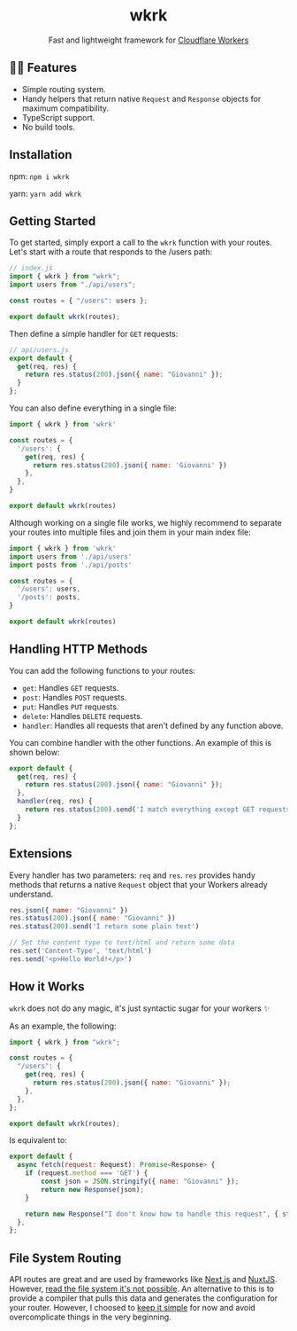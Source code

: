<h1 align="center">wkrk</h1>
<p align="center">
    Fast and lightweight framework for <a target='_blank' rel='noopener noreferrer' href='https://developers.cloudflare.com/workers/'>Cloudflare Workers</a>
</p>

## 👩‍🚒 Features
* Simple routing system.
* Handy helpers that return native `Request` and `Response` objects for maximum compatibility.
* TypeScript support.
* No build tools.

## Installation

npm:
`npm i wkrk`

yarn:
`yarn add wkrk`

## Getting Started

To get started, simply export a call to the `wkrk` function with your routes. Let's start with a route that responds to the /users path:

```js
// index.js
import { wkrk } from "wkrk";
import users from "./api/users";

const routes = { "/users": users };

export default wkrk(routes);
```

Then define a simple handler for `GET` requests:

```js
// api/users.js
export default {
  get(req, res) {
    return res.status(200).json({ name: "Giovanni" });
  }
};
```

You can also define everything in a single file:

```js
import { wkrk } from 'wkrk'

const routes = {
  '/users': {
    get(req, res) {
      return res.status(200).json({ name: 'Giovanni' })
    },
  },
}

export default wkrk(routes)
```

Although working on a single file works, we highly recommend to separate your routes into multiple files and join them in your main index file:

```js
import { wkrk } from 'wkrk'
import users from './api/users'
import posts from './api/posts'

const routes = {
  '/users': users,
  '/posts': posts,
}

export default wkrk(routes)
```

## Handling HTTP Methods

You can add the following functions to your routes:

- `get`: Handles `GET` requests.
- `post`: Handles `POST` requests.
- `put`: Handles `PUT` requests.
- `delete`: Handles `DELETE` requests.
- `handler`: Handles all requests that aren't defined by any function above.

You can combine handler with the other functions.  An example of this is shown below:

```js
export default {
  get(req, res) {
    return res.status(200).json({ name: "Giovanni" });
  },
  handler(req, res) {
    return res.status(200).send('I match everything except GET requests.');
  }
};
```

## Extensions

Every handler has two parameters: `req` and `res`. `res` provides handy methods that returns a native `Request` object that your Workers already understand.


```js
res.json({ name: "Giovanni" })
res.status(200).json({ name: "Giovanni" })
res.status(200).send('I return some plain text')

// Set the content type to text/html and return some data
res.set('Content-Type', 'text/html')
res.send('<p>Hello World!</p>')
```


## How it Works
`wkrk` does not do any magic, it's just syntactic sugar for your workers ✨

As an example, the following:

```js
import { wkrk } from "wkrk";

const routes = {
  "/users": {
    get(req, res) {
      return res.status(200).json({ name: "Giovanni" });
    },
  },
};

export default wkrk(routes);
```

Is equivalent to:

```js
export default {
  async fetch(request: Request): Promise<Response> {
    if (request.method === 'GET') {
        const json = JSON.stringify({ name: "Giovanni" });
        return new Response(json);
    }

    return new Response("I don't know how to handle this request", { status: 500 });
  },
};
```

## File System Routing
API routes are great and are used by frameworks like [Next.js](https://nextjs.org/docs/api-routes/dynamic-api-routes) and [NuxtJS](https://nuxtjs.org/docs/features/file-system-routing/). However, [read the file system it's not possible](https://community.cloudflare.com/t/is-it-possible-to-pull-data-from-a-local-json-file-hosted-on-a-worker/134982/3). An alternative to this is to provide a compiler that pulls this data and generates the configuration for your router. However, I choosed to [keep it simple](https://en.wikipedia.org/wiki/KISS_principle) for now and avoid overcomplicate things in the very beginning.